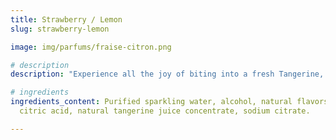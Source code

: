 ```yaml
---
title: Strawberry / Lemon
slug: strawberry-lemon

image: img/parfums/fraise-citron.png

# description
description: "Experience all the joy of biting into a fresh Tangerine, with a smooth, clean tasting finish. This citrus flavor is bursting with the fruit’s fan favorite taste and natural sweetness."

# ingredients
ingredients_content: Purified sparkling water, alcohol, natural flavors, cane sugar,
  citric acid, natural tangerine juice concentrate, sodium citrate.

---
```

